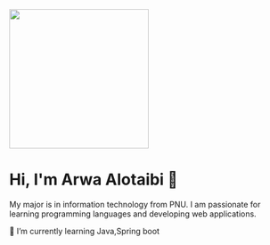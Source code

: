 <img src="https://user-images.githubusercontent.com/88631496/221387323-da3638a7-f62a-43a6-a2ec-ba95fb5fe792.png" width='250' align="center" />

# Hi, I'm Arwa Alotaibi 👋

My major is in information technology from PNU. I am passionate for learning programming languages and developing web applications.

🌱  I’m currently learning Java,Spring boot


